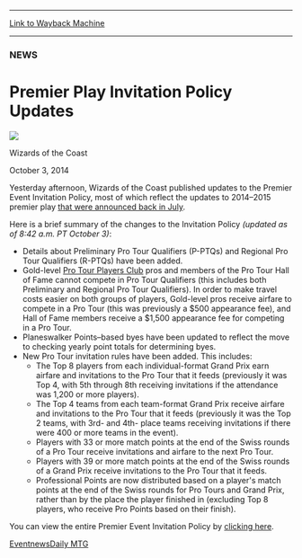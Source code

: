 
---
[Link to Wayback Machine](https://web.archive.org/web/20141005051836/http://magic.wizards.com/en/articles/archive/premier-play-invitation-policy-updates-2014-10-03)

[_metadata_:description]:- "Yesterday afternoon, Wizards of the Coast published updates to the Premier Event Invitation Policy, most of which reflect the updates to 2014–2015 premier play that were announced back in July. Here is a brief summary of the changes to the Invitation Policy (updated as of 8:42 a.m. PT October 3):"
[_metadata_:generator]:- "Drupal 7 (http://drupal.org)"
[_metadata_:node]:- "284486"
[_metadata_:publish_date]:- "2014-10-03"
[_metadata_:source]:- "div-main"
[_metadata_:title]:- "Premier Play Invitation Policy Updates"
[_metadata_:wayback_capture_timestamp]:- "2014-10-05 05:18:36"
[_metadata_:wayback_raw_url]:- "https://web.archive.org/web/20141005051836id_/http://magic.wizards.com/en/articles/archive/premier-play-invitation-policy-updates-2014-10-03"
[_metadata_:wayback_url]:- "http://magic.wizards.com/en/articles/archive/premier-play-invitation-policy-updates-2014-10-03"
---





### NEWS


Premier Play Invitation Policy Updates
======================================



![](https://media.magic.wizards.com/styles/auth_small/public/images/person/authorpic_WizardsoftheCoast.jpg)

Wizards of the Coast




October 3, 2014
 










Yesterday afternoon, Wizards of the Coast published updates to the Premier Event Invitation Policy, most of which reflect the updates to 2014–2015 premier play [that were announced back in July](http://magic.wizards.com/en/articles/archive/2014-2015-premier-play-updates-2014-07-29).



Here is a brief summary of the changes to the Invitation Policy *(updated as of 8:42 a.m. PT October 3)*:



* Details about Preliminary Pro Tour Qualifiers (P-PTQs) and Regional Pro Tour Qualifiers (R-PTQs) have been added.
* Gold-level [Pro Tour Players Club](http://magic.wizards.com/en/content/pro-players-club) pros and members of the Pro Tour Hall of Fame cannot compete in Pro Tour Qualifiers (this includes both Preliminary and Regional Pro Tour Qualifiers). In order to make travel costs easier on both groups of players, Gold-level pros receive airfare to compete in a Pro Tour (this was previously a $500 appearance fee), and Hall of Fame members receive a $1,500 appearance fee for competing in a Pro Tour.
* Planeswalker Points–based byes have been updated to reflect the move to checking yearly point totals for determining byes.
* New Pro Tour invitation rules have been added. This includes:
	+ The Top 8 players from each individual-format Grand Prix earn airfare and invitations to the Pro Tour that it feeds (previously it was Top 4, with 5th through 8th receiving invitations if the attendance was 1,200 or more players).
	+ The Top 4 teams from each team-format Grand Prix receive airfare and invitations to the Pro Tour that it feeds (previously it was the Top 2 teams, with 3rd- and 4th- place teams receiving invitations if there were 400 or more teams in the event).
	+ Players with 33 or more match points at the end of the Swiss rounds of a Pro Tour receive invitations and airfare to the next Pro Tour.
	+ Players with 39 or more match points at the end of the Swiss rounds of a Grand Prix receive invitations to the Pro Tour that it feeds.
	+ Professional Points are now distributed based on a player's match points at the end of the Swiss rounds for Pro Tours and Grand Prix, rather than by the place the player finished in (excluding Top 8 players, who receive Pro Points based on their finish).


You can view the entire Premier Event Invitation Policy by [clicking here](http://wpn.wizards.com/en/document/magic-premier-event-invitation-policy).


[Event](/en/tags/event)[news](/en/tags/news)[Daily MTG](/en/tags/daily-mtg)





 
 




  







